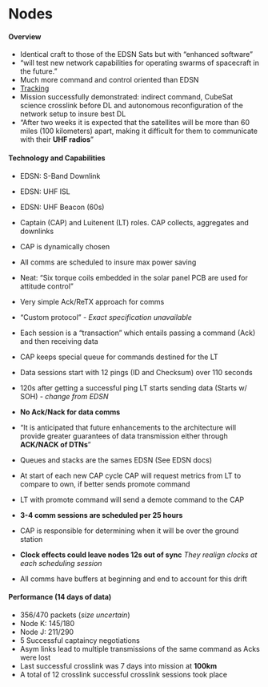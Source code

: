 # Nodes

#### Overview

- Identical craft to those of the EDSN Sats but with “enhanced software”
- “will test new network capabilities for operating swarms of spacecraft in the future.”
- Much more command and control oriented than EDSN
- [Tracking](http://nodes.engr.scu.edu/)
- Mission successfully demonstrated: indirect command, CubeSat science crosslink before DL and autonomous reconfiguration of the network setup to insure best DL
- “After two weeks it is expected that the satellites will be more than 60 miles (100 kilometers) apart, making it difficult for them to communicate with their __UHF radios__”

#### Technology and Capabilities

- EDSN: S-Band Downlink
- EDSN: UHF ISL
- EDSN: UHF Beacon (60s)
- Captain (CAP) and Luitenent (LT) roles. CAP collects, aggregates and downlinks
- CAP is dynamically chosen
- All comms are scheduled to insure max power saving
- Neat: “Six torque coils embedded in the solar panel PCB are used for attitude control”
- Very simple Ack/ReTX approach for comms
- “Custom protocol” - _Exact specification unavailable_
- Each session is a “transaction” which entails passing a command (Ack) and then receiving data
- CAP keeps special queue for commands destined for the LT

- Data sessions start with 12 pings (ID and Checksum) over 110 seconds
- 120s after getting a successful ping LT starts sending data (Starts w/ SOH) - _change from EDSN_
- __No Ack/Nack for data comms__
- “It is anticipated that future enhancements to the architecture will provide greater guarantees of data transmission either through __ACK/NACK of DTNs__”
- Queues and stacks are the sames EDSN (See EDSN docs)

- At start of each new CAP cycle CAP will request metrics from LT to compare to own, if better sends promote command
- LT with promote command will send a demote command to the CAP
- __3-4 comm sessions are scheduled per 25 hours__
- CAP is responsible for determining when it will be over the ground station
- __Clock effects could leave nodes 12s out of sync__ _They realign clocks at each scheduling session_
- All comms have buffers at beginning and end to account for this drift

#### Performance (14 days of data)

- 356/470 packets (_size uncertain_)
- Node K: 145/180
- Node J: 211/290
- 5 Successful captaincy negotiations
- Asym links lead to multiple transmissions of the same command as Acks were lost
- Last successful crosslink was 7 days into mission at __100km__
- A total of 12 crosslink successful crosslink sessions took place

